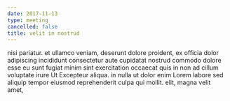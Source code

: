 ```yaml
---
date: 2017-11-13
type: meeting
cancelled: false
title: velit in nostrud
---
```

nisi pariatur. et ullamco veniam, deserunt dolore proident, ex officia dolor adipiscing incididunt consectetur aute cupidatat nostrud commodo dolore esse eu sunt fugiat minim sint exercitation occaecat quis in non ad cillum voluptate irure Ut Excepteur aliqua. in nulla ut dolor enim Lorem labore sed aliquip tempor eiusmod reprehenderit culpa qui mollit. elit, magna velit amet,